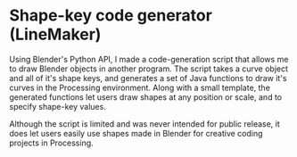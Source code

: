 # Shape-key code generator (LineMaker)
Using Blender's Python API, I made a code-generation script that allows me to
draw Blender objects in another program. The script takes a curve object and 
all of it's shape keys, and generates a set of Java functions to draw it's curves
in the Processing environment. Along with a small template, the generated functions
let users draw shapes at any position or scale, and to specify shape-key values.

Although the script is limited and was never intended for public release, it does
let users easily use shapes made in Blender for creative coding projects in Processing.
